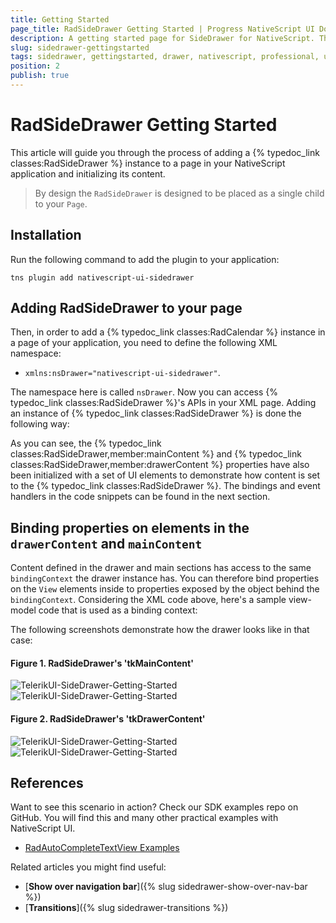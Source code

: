 ```yaml
---
title: Getting Started
page_title: RadSideDrawer Getting Started | Progress NativeScript UI Documentation
description: A getting started page for SideDrawer for NativeScript. This article explains what are the steps to create a RadSideDrawer instance from scratch.
slug: sidedrawer-gettingstarted
tags: sidedrawer, gettingstarted, drawer, nativescript, professional, ui
position: 2
publish: true
---
```


# RadSideDrawer Getting Started
This article will guide you through the process of adding a {% typedoc_link classes:RadSideDrawer %} instance to a page in your NativeScript application and initializing its content. 
> By design the `RadSideDrawer` is designed to be placed as a single child to your `Page`.

## Installation
Run the following command to add the plugin to your application:

```
tns plugin add nativescript-ui-sidedrawer
```

## Adding RadSideDrawer to your page
Then, in order to add a {% typedoc_link classes:RadCalendar %} instance in a page of your application, you need to define the following XML namespace:

- `xmlns:nsDrawer="nativescript-ui-sidedrawer"`.

The namespace here is called `nsDrawer`. Now you can access {% typedoc_link classes:RadSideDrawer %}'s APIs in your XML page. Adding an instance of {% typedoc_link classes:RadSideDrawer %} is done the following way:

<snippet id='sidedrawer-getting-started-xml'/>
<snippet id='sidedrawer-getting-started-binding-context'/>

As you can see, the {% typedoc_link classes:RadSideDrawer,member:mainContent %} and {% typedoc_link classes:RadSideDrawer,member:drawerContent %} properties have also been initialized with a set of UI elements to demonstrate how content is set to the {% typedoc_link classes:RadSideDrawer %}. The bindings and event handlers in the code snippets can be found in the next section.

## Binding properties on elements in the `drawerContent` and `mainContent`
Content defined in the drawer and main sections has access to the same `bindingContext` the drawer instance has. You can therefore bind properties on the `View` elements inside to properties exposed by the object behind the `bindingContext`. Considering the XML code above, here's a sample view-model code that is used as a binding context:

<snippet id='sidedrawer-getting-started-model'/>

The following screenshots demonstrate how the drawer looks like in that case:

#### Figure 1. RadSideDrawer's 'tkMainContent'
![TelerikUI-SideDrawer-Getting-Started](../../img/ns_ui/drawer-getting-started-ios-1.png "Side drawer main content on iOS.") ![TelerikUI-SideDrawer-Getting-Started](../../img/ns_ui/drawer-getting-started-android-1.png "Side drawer main content on Android.")


#### Figure 2. RadSideDrawer's 'tkDrawerContent'
![TelerikUI-SideDrawer-Getting-Started](../../img/ns_ui/drawer-getting-started-ios-2.png "Drawer content on iOS.") ![TelerikUI-SideDrawer-Getting-Started](../../img/ns_ui/drawer-getting-started-android-2.png "Drawer content on Android.")

## References
Want to see this scenario in action?
Check our SDK examples repo on GitHub. You will find this and many other practical examples with NativeScript UI.

* [RadAutoCompleteTextView Examples](https://github.com/telerik/nativescript-ui-samples/tree/master/sidedrawer/app/examples/)

Related articles you might find useful:

* [**Show over navigation bar**]({% slug sidedrawer-show-over-nav-bar %})
* [**Transitions**]({% slug sidedrawer-transitions %})
